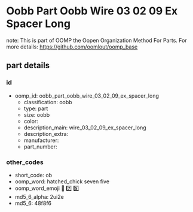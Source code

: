 # Oobb Part Oobb Wire 03 02 09 Ex Spacer Long  

note: This is part of OOMP the Oopen Organization Method For Parts. For more details: https://github.com/oomlout/oomp_base

##  part details





### id
* oomp_id: oobb_part_oobb_wire_03_02_09_ex_spacer_long
  * classification: oobb
  * type: part
  * size: oobb
  * color: 
  * description_main: wire_03_02_09_ex_spacer_long
  * description_extra: 
  * manufacturer: 
  * part_number: 

### other_codes
* short_code: ob
* oomp_word: hatched_chick seven five
* oomp_word_emoji :hatched_chick: :seven: :five:
* md5_6_alpha: 2ui2e
* md5_6: 48f8f6
